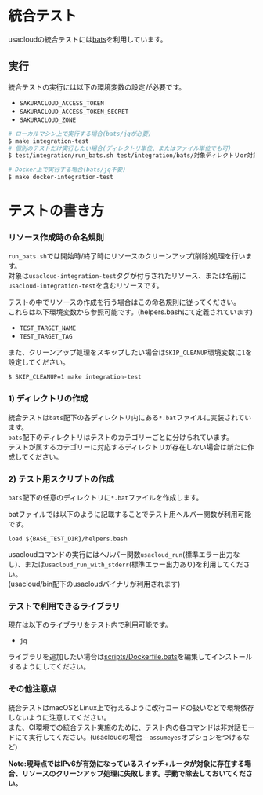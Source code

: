 # 統合テスト

usacloudの統合テストには[bats](https://github.com/sstephenson/bats)を利用しています。

## 実行

統合テストの実行には以下の環境変数の設定が必要です。

- `SAKURACLOUD_ACCESS_TOKEN`
- `SAKURACLOUD_ACCESS_TOKEN_SECRET`
- `SAKURACLOUD_ZONE`

```bash
# ローカルマシン上で実行する場合(bats/jqが必要)
$ make integration-test
# 個別のテストだけ実行したい場合(ディレクトリ単位、またはファイル単位でも可)
$ test/integration/run_bats.sh test/integration/bats/対象ディレクトリor対象ファイル名

# Docker上で実行する場合(bats/jq不要)
$ make docker-integration-test    
```
    

# テストの書き方

### リソース作成時の命名規則

`run_bats.sh`では開始時/終了時にリソースのクリーンアップ(削除)処理を行います。  
対象は`usacloud-integration-test`タグが付与されたリソース、または名前に`usacloud-integration-test`を含むリソースです。

テストの中でリソースの作成を行う場合はこの命名規則に従ってください。  
これらは以下環境変数から参照可能です。(helpers.bashにて定義されています)  

- `TEST_TARGET_NAME`
- `TEST_TARGET_TAG`

また、クリーンアップ処理をスキップしたい場合は`SKIP_CLEANUP`環境変数に`1`を設定してください。

```bash
$ SKIP_CLEANUP=1 make integration-test
```

### 1) ディレクトリの作成

統合テストは`bats`配下の各ディレクトリ内にある`*.bat`ファイルに実装されています。  
`bats`配下のディレクトリはテストのカテゴリーごとに分けられています。  
テストが属するカテゴリーに対応するディレクトリが存在しない場合は新たに作成してください。  

### 2) テスト用スクリプトの作成

`bats`配下の任意のディレクトリに`*.bat`ファイルを作成します。

batファイルでは以下のように記載することでテスト用ヘルパー関数が利用可能です。

    load ${BASE_TEST_DIR}/helpers.bash
   
usacloudコマンドの実行にはヘルパー関数`usacloud_run`(標準エラー出力なし)、または`usacloud_run_with_stderr`(標準エラー出力あり)を利用してください。  
(usacloud/bin配下のusacloudバイナリが利用されます) 


### テストで利用できるライブラリ

現在は以下のライブラリをテスト内で利用可能です。

- `jq`

ライブラリを追加したい場合は[scripts/Dockerfile.bats](/scripts/Dockerfile.bats)を編集してインストールするようにしてください。

### その他注意点

統合テストはmacOSとLinux上で行えるように改行コードの扱いなどで環境依存しないように注意してください。  
また、CI環境での統合テスト実施のために、テスト内の各コマンドは非対話モードにて実行してください。(usacloudの場合`--assumeyes`オプションをつけるなど)

**Note:現時点ではIPv6が有効になっているスイッチ+ルータが対象に存在する場合、リソースのクリーンアップ処理に失敗します。手動で除去しておいてください。**